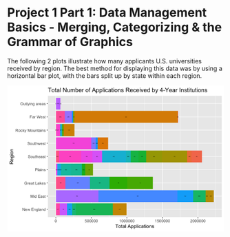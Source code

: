 # Project 1 Part 1: Data Management Basics - Merging, Categorizing & the Grammar of Graphics

The following 2 plots illustrate how many applicants U.S. universities received by region. The best method for displaying this data was by using a horizontal bar plot, with the bars split up by state within each region. 

![](ttl_apps_4yr.png)
